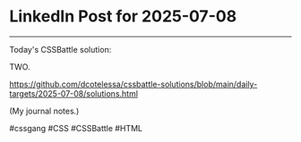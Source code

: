# LinkedIn Post for 2025-07-08

---

Today's CSSBattle solution:

TWO.

https://github.com/dcotelessa/cssbattle-solutions/blob/main/daily-targets/2025-07-08/solutions.html

(My journal notes.)

#cssgang #CSS #CSSBattle #HTML
